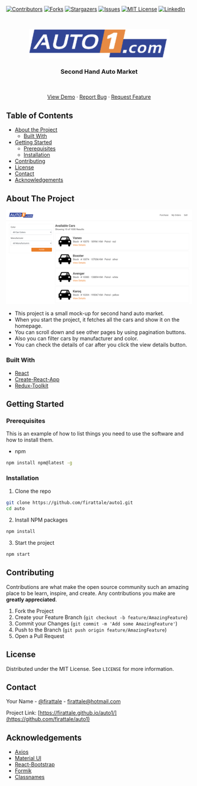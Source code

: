 
[![Contributors][contributors-shield]][contributors-url]
[![Forks][forks-shield]][forks-url]
[![Stargazers][stars-shield]][stars-url]
[![Issues][issues-shield]][issues-url]
[![MIT License][license-shield]][license-url]
[![LinkedIn][linkedin-shield]][linkedin-url]



<!-- PROJECT LOGO -->
<br />
<p align="center">
  <a href="https://github.com/firattale/auto1">
    <img src="src/commons/Header/logo.png" alt="Logo" width="380" height="80">
  </a>

  <h3 align="center">Second Hand Auto Market</h3>

  <p align="center">
    <br />
    <br />
    <a href="https://firattale.github.io/auto1/">View Demo</a>
    ·
    <a href="https://github.com/firattale/auto1/issues">Report Bug</a>
    ·
    <a href="https://github.com/firattale/auto1/issues">Request Feature</a>
  </p>
</p>



<!-- TABLE OF CONTENTS -->
## Table of Contents

* [About the Project](#about-the-project)
  * [Built With](#built-with)
* [Getting Started](#getting-started)
  * [Prerequisites](#prerequisites)
  * [Installation](#installation)
* [Contributing](#contributing)
* [License](#license)
* [Contact](#contact)
* [Acknowledgements](#acknowledgements)



<!-- ABOUT THE PROJECT -->
## About The Project

[![Product Name Screen Shot][product-screenshot]](https://example.com)
* This project is a small mock-up for second hand auto market.
* When you start the project, it fetches all the cars and show it on the homepage.
* You can scroll down and see other pages by using pagination buttons.
* Also you can filter cars by manufacturer and color.
* You can check the details of car after you click the view details button.

### Built With
* [React](https://reactjs.org/)
* [Create-React-App](https://create-react-app.dev/)
* [Redux-Toolkit](https://redux-toolkit.js.org/)

<!-- GETTING STARTED -->
## Getting Started

### Prerequisites

This is an example of how to list things you need to use the software and how to install them.
* npm
```sh
npm install npm@latest -g
```

### Installation

1. Clone the repo
```sh
git clone https://github.com/firattale/auto1.git
cd auto
```
2. Install NPM packages
```sh
npm install
```
3. Start the project
```sh
npm start
```

<!-- CONTRIBUTING -->
## Contributing

Contributions are what make the open source community such an amazing place to be learn, inspire, and create. Any contributions you make are **greatly appreciated**.

1. Fork the Project
2. Create your Feature Branch (`git checkout -b feature/AmazingFeature`)
3. Commit your Changes (`git commit -m 'Add some AmazingFeature'`)
4. Push to the Branch (`git push origin feature/AmazingFeature`)
5. Open a Pull Request

<!-- LICENSE -->
## License

Distributed under the MIT License. See `LICENSE` for more information.

<!-- CONTACT -->
## Contact

Your Name - [@firattale](https://twitter.com/firattale) - firattale@hotmail.com

Project Link: [https://firattale.github.io/auto1/](https://github.com/firattale/auto1)

<!-- ACKNOWLEDGEMENTS -->
## Acknowledgements
* [Axios](https://github.com/axios/axios)
* [Material UI](https://material-ui.com/)
* [React-Bootstrap](https://react-bootstrap.github.io/)
* [Formik](https://formik.org/)
* [Classnames](https://www.npmjs.com/package/classnames)

<!-- MARKDOWN LINKS & IMAGES -->
<!-- https://www.markdownguide.org/basic-syntax/#reference-style-links -->
[contributors-shield]: https://img.shields.io/github/contributors/firattale/auto1.svg?style=flat-square
[contributors-url]: https://github.com/firattale/auto1/graphs/contributors
[forks-shield]: https://img.shields.io/github/forks/firattale/auto1.svg?style=flat-square
[forks-url]: https://github.com/firattale/auto1/network/members
[stars-shield]: https://img.shields.io/github/stars/firattale/auto1.svg?style=flat-square
[stars-url]: https://github.com/firattale/auto1/stargazers
[issues-shield]: https://img.shields.io/github/issues/firattale/auto1.svg?style=flat-square
[issues-url]: https://github.com/firattale/auto1/issues
[license-shield]: https://img.shields.io/github/license/firattale/auto1.svg?style=flat-square
[license-url]: https://github.com/firattale/auto1/blob/master/LICENSE.txt
[linkedin-shield]: https://img.shields.io/badge/-LinkedIn-black.svg?style=flat-square&logo=linkedin&colorB=555
[linkedin-url]: https://linkedin.com/in/firat-tale
[product-screenshot]: public/ss.png
